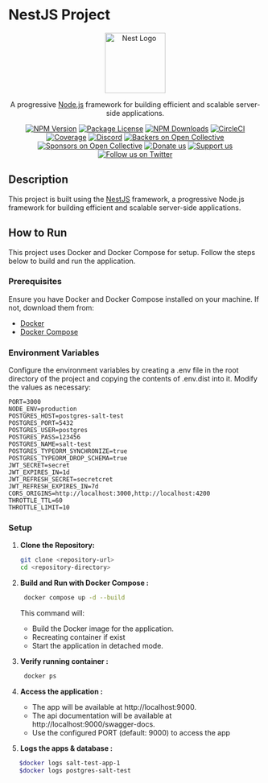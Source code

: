 # NestJS Project

<p align="center">
  <a href="http://nestjs.com/" target="blank"><img src="https://nestjs.com/img/logo-small.svg" width="120" alt="Nest Logo" /></a>
</p>

[circleci-image]: https://img.shields.io/circleci/build/github/nestjs/nest/master?token=abc123def456
[circleci-url]: https://circleci.com/gh/nestjs/nest

  <p align="center">A progressive <a href="http://nodejs.org" target="_blank">Node.js</a> framework for building efficient and scalable server-side applications.</p>
    <p align="center">
<a href="https://www.npmjs.com/~nestjscore" target="_blank"><img src="https://img.shields.io/npm/v/@nestjs/core.svg" alt="NPM Version" /></a>
<a href="https://www.npmjs.com/~nestjscore" target="_blank"><img src="https://img.shields.io/npm/l/@nestjs/core.svg" alt="Package License" /></a>
<a href="https://www.npmjs.com/~nestjscore" target="_blank"><img src="https://img.shields.io/npm/dm/@nestjs/common.svg" alt="NPM Downloads" /></a>
<a href="https://circleci.com/gh/nestjs/nest" target="_blank"><img src="https://img.shields.io/circleci/build/github/nestjs/nest/master" alt="CircleCI" /></a>
<a href="https://coveralls.io/github/nestjs/nest?branch=master" target="_blank"><img src="https://coveralls.io/repos/github/nestjs/nest/badge.svg?branch=master#9" alt="Coverage" /></a>
<a href="https://discord.gg/G7Qnnhy" target="_blank"><img src="https://img.shields.io/badge/discord-online-brightgreen.svg" alt="Discord"/></a>
<a href="https://opencollective.com/nest#backer" target="_blank"><img src="https://opencollective.com/nest/backers/badge.svg" alt="Backers on Open Collective" /></a>
<a href="https://opencollective.com/nest#sponsor" target="_blank"><img src="https://opencollective.com/nest/sponsors/badge.svg" alt="Sponsors on Open Collective" /></a>
  <a href="https://paypal.me/kamilmysliwiec" target="_blank"><img src="https://img.shields.io/badge/Donate-PayPal-ff3f59.svg" alt="Donate us"/></a>
    <a href="https://opencollective.com/nest#sponsor"  target="_blank"><img src="https://img.shields.io/badge/Support%20us-Open%20Collective-41B883.svg" alt="Support us"></a>
  <a href="https://twitter.com/nestframework" target="_blank"><img src="https://img.shields.io/twitter/follow/nestframework.svg?style=social&label=Follow" alt="Follow us on Twitter"></a>
</p>
  <!--[![Backers on Open Collective](https://opencollective.com/nest/backers/badge.svg)](https://opencollective.com/nest#backer)
  [![Sponsors on Open Collective](https://opencollective.com/nest/sponsors/badge.svg)](https://opencollective.com/nest#sponsor)-->

## Description

This project is built using the [NestJS](https://nestjs.com/) framework, a progressive Node.js framework for building efficient and scalable server-side applications.

## How to Run

This project uses Docker and Docker Compose for setup. Follow the steps below to build and run the application.

### Prerequisites

Ensure you have Docker and Docker Compose installed on your machine. If not, download them from:
- [Docker](https://www.docker.com/get-started)
- [Docker Compose](https://docs.docker.com/compose/install/)

###  Environment Variables

Configure the environment variables by creating a .env file in the root directory of the project and copying the contents of .env.dist into it. Modify the values as necessary:

```
PORT=3000
NODE_ENV=production
POSTGRES_HOST=postgres-salt-test
POSTGRES_PORT=5432
POSTGRES_USER=postgres
POSTGRES_PASS=123456
POSTGRES_NAME=salt-test
POSTGRES_TYPEORM_SYNCHRONIZE=true
POSTGRES_TYPEORM_DROP_SCHEMA=true
JWT_SECRET=secret
JWT_EXPIRES_IN=1d
JWT_REFRESH_SECRET=secretcret
JWT_REFRESH_EXPIRES_IN=7d
CORS_ORIGINS=http://localhost:3000,http://localhost:4200
THROTTLE_TTL=60
THROTTLE_LIMIT=10
```

### Setup

1. **Clone the Repository:**
   ```bash
   git clone <repository-url>
   cd <repository-directory>

2. **Build and Run with Docker Compose :**
   ```bash
    docker compose up -d --build
   ```

    This command will:

    - Build the Docker image for the application.
    - Recreating container if exist
    - Start the application in detached mode.

3. **Verify running container :**
   ```bash
    docker ps
   ```

4. **Access the application :**
   - The app will be available at http://localhost:9000.
   - The api documentation will be available at http://localhost:9000/swagger-docs.
   - Use the configured PORT (default: 9000) to access the app

4. **Logs the apps & database :**
```bash
   $docker logs salt-test-app-1
   $docker logs postgres-salt-test
```